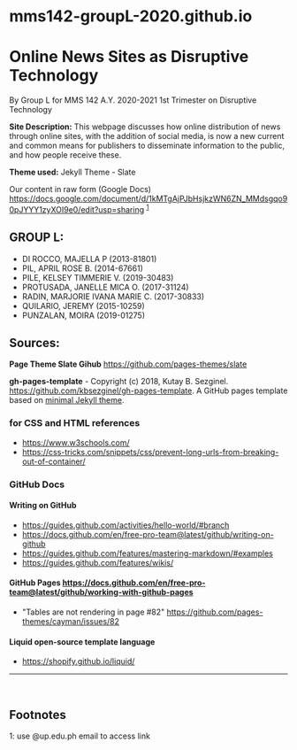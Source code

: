 # mms142-groupL-2020.github.io

# Online News Sites as Disruptive Technology
By Group L for MMS 142 A.Y. 2020-2021 1st Trimester on Disruptive Technology

**Site Description:** This webpage discusses how online distribution of news through online sites, with the addition of social media, is now a new current and common means for publishers to disseminate information to the public, and how people receive these.

**Theme used:** Jekyll Theme - Slate

Our content in raw form (Google Docs) https://docs.google.com/document/d/1kMTgAjPJbHsjkzWN6ZN_MMdsgqo90pJYYY1zyXOI9e0/edit?usp=sharing <sup>[1](#myfootnote1)</sup>

## GROUP L:
- DI ROCCO, MAJELLA P (2013-81801)
- PIL, APRIL ROSE B. (2014-67661)
- PILE, KELSEY TIMMERIE V. (2019-30483)
- PROTUSADA, JANELLE MICA O. (2017-31124)
- RADIN, MARJORIE IVANA MARIE C. (2017-30833)
- QUILARIO, JEREMY (2015-10259)
- PUNZALAN, MOIRA (2019-01275)

## Sources:
**Page Theme Slate Gihub** https://github.com/pages-themes/slate

**gh-pages-template** - Copyright (c) 2018, Kutay B. Sezginel. https://github.com/kbsezginel/gh-pages-template. A GitHub pages template based on [minimal Jekyll theme](https://github.com/pages-themes/minimal).

### for CSS and HTML references
- https://www.w3schools.com/
- https://css-tricks.com/snippets/css/prevent-long-urls-from-breaking-out-of-container/

### GitHub Docs
#### Writing on GitHub
- https://guides.github.com/activities/hello-world/#branch
- https://docs.github.com/en/free-pro-team@latest/github/writing-on-github
- https://guides.github.com/features/mastering-markdown/#examples
- https://guides.github.com/features/wikis/

#### GitHub Pages https://docs.github.com/en/free-pro-team@latest/github/working-with-github-pages
- "Tables are not rendering in page #82" https://github.com/pages-themes/cayman/issues/82

#### Liquid open-source template language
- https://shopify.github.io/liquid/

***
<br/>

## Footnotes
<a name="myfootnote1">1</a>: use @up.edu.ph email to access link
